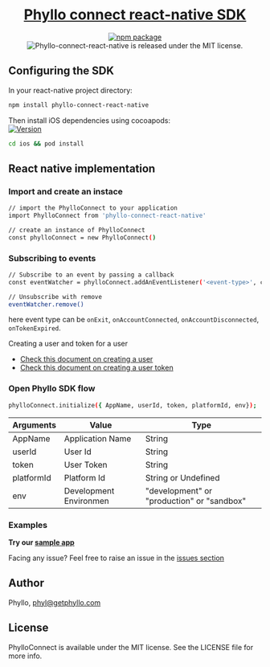<h1 align="center">
  <a href="https://docs.getphyllo.com/">
    Phyllo connect react-native SDK
  </a>
</h1>
<div align="center">

[![npm package](https://img.shields.io/npm/v/phyllo-connect-react-native.svg)](https://www.npmjs.com/package/phyllo-connect-react-native)
<img src="https://img.shields.io/badge/license-MIT-blue.svg" alt="Phyllo-connect-react-native is released under the MIT license." />

</div>

## Configuring the SDK

In your react-native project directory:

```sh
npm install phyllo-connect-react-native
```

Then install iOS dependencies using cocoapods:\
[![Version](https://img.shields.io/cocoapods/v/PhylloConnect.svg?style=flat)](http://cocoadocs.org/docsets/PhylloConnect)

```sh
cd ios && pod install
```

## React native implementation

### Import and create an instace

```sh
// import the PhylloConnect to your application
import PhylloConnect from 'phyllo-connect-react-native'

// create an instance of PhylloConnect
const phylloConnect = new PhylloConnect()
```

### Subscribing to events

```sh
// Subscribe to an event by passing a callback
const eventWatcher = phylloConnect.addAnEventListener('<event-type>', callbackFunction)

// Unsubscribe with remove
eventWatcher.remove()
```

here event type can be `onExit`, `onAccountConnected`, `onAccountDisconnected`, `onTokenExpired`.

Creating a user and token for a user

- [Check this document on creating a user](https://docs.getphyllo.com/docs/api-reference/b3A6MTQwNjEzNzY-create-a-user)
- [Check this document on creating a user token](https://docs.getphyllo.com/docs/api-reference/b3A6MTQwNjEzNzc-create-an-sdk-token)

### Open Phyllo SDK flow

```sh
phylloConnect.initialize({ AppName, userId, token, platformId, env});
```

| Arguments  | Value                  | Type                                       |
| ---------- | ---------------------- | ------------------------------------------ |
| AppName    | Application Name       | String                                     |
| userId     | User Id                | String                                     |
| token      | User Token             | String                                     |
| platformId | Platform Id            | String or Undefined                        |
| env        | Development Environmen | "development" or "production" or "sandbox" |

### Examples

<b>Try our [sample app](https://github.com/getphyllo/phyllo-connect-reactnative/tree/release-v0.0.1/example)
</b>

<!-- ```sh
import React, { useEffect } from 'react'
import { Button, View } from 'react-native'
import PhylloConnect from 'phyllo-connect-react-native'

const phylloConnect = new PhylloConnect()

const App = () => {

  useEffect(() => {
    return
  }, [])

  const onPressHandler = async() => {
    await phylloConnect.initialize({
      clientDisplayName,
      token,
      userId,
      platformId,
      env: config.env,
    })
  }


  return (
    <View>
      <Button title="Connect platforms" onPress={onPressHandler}/>
    </View>
  )
}

``` -->

Facing any issue? Feel free to raise an issue in the [issues section](<(https://github.com/getphyllo/phyllo-connect-reactnative/issues)>)

## Author

Phyllo, phyl@getphyllo.com

## License

PhylloConnect is available under the MIT license. See the LICENSE file for more info.

